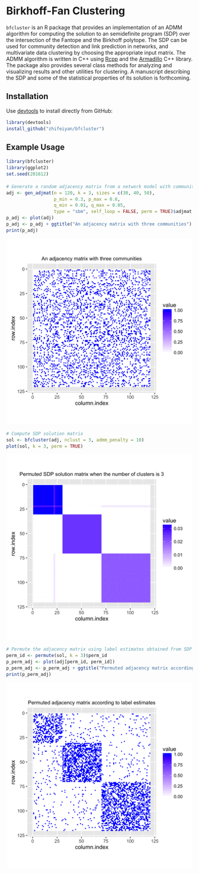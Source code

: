 Birkhoff-Fan Clustering
=======================

`bfcluster` is an R package that provides an implementation of an ADMM
algorithm for computing the solution to an semidefinite program (SDP)
over the intersection of the Fantope and the Birkhoff polytope.
The SDP can be used 
for community detection and link prediction in networks, 
and multivariate data clustering
by choosing the appropriate input matrix.
The ADMM algorithm is written in C++ using [Rcpp](http://www.rcpp.org) 
and the [Armadillo](http://arma.sourceforge.net) C++ library. 
The package also provides several class methods for analyzing and visualizing
results and other utilities for clustering.
A manuscript describing the SDP and some of the statistical properties of 
its solution is forthcoming.

Installation
------------

Use [devtools](https://github.com/hadley/devtools) to install directly from GitHub:

```R
library(devtools)
install_github("zhifeiyan/bfcluster")
```

Example Usage
-------------

```R
library(bfcluster)
library(ggplot2)
set.seed(201612)

# Generate a random adjacency matrix from a network model with community structure
adj <- gen_adjmat(n = 120, k = 3, sizes = c(30, 40, 50), 
                  p_min = 0.3, p_max = 0.6, 
                  q_min = 0.01, q_max = 0.05, 
                  type = "sbm", self_loop = FALSE, perm = TRUE)$adjmat
p_adj <- plot(adj)
p_adj <- p_adj + ggtitle("An adjacency matrix with three communities")
print(p_adj)
```

<p align="center">
<img src="example-adjmat.png" width="500">
</p>

```R
# Compute SDP solution matrix
sol <- bfcluster(adj, nclust = 3, admm_penalty = 10)
plot(sol, k = 3, perm = TRUE)
```

<p align="center">
<img src="example-solmat.png" width="500">
</p>

```R
# Permute the adjacency matrix using label estimates obtained from SDP solution
perm_id <- permute(sol, k = 3)$perm_id
p_perm_adj <- plot(adj[perm_id, perm_id])
p_perm_adj <- p_perm_adj + ggtitle("Permuted adjacency matrix according to label estimates")
print(p_perm_adj)
```

<p align="center">
<img src="example-permuted-adjmat.png" width="500">
</p>
